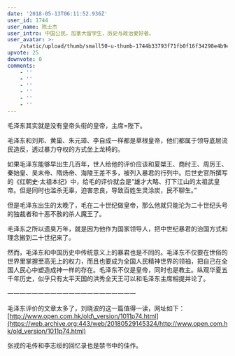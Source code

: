 ```yaml
---
date: '2018-05-13T06:11:52.936Z'
user_id: 1744
user_name: 陈士杰
user_intro: 中国公民，加拿大留学生，历史与政治爱好者。
user_avatar: >-
    /static/upload/thumb/small50-u-thumb-1744b33793f71fb0f16f34298e4b9ea5b3029c60d1bc.png
upvote: 25
downvote: 0
comments:
    - ''
    - ''
    - ''
    - ''
    - ''
    - ''
---
```


毛泽东其实就是没有皇帝头衔的皇帝，主席=陛下。

<span style="">毛泽东和刘邦、黄巢、朱元璋、李自成一样都是草根皇帝，他们都属于</span><span style="">领导底层流民造反，透过暴力夺权的方式坐上龙椅的</span><span style="">。</span>

如果毛泽东能够早出生几百年，世人给他的评价应该和夏桀王、<span style="">商纣王、周厉王、秦始皇、吴末帝、</span><span style="">隋炀帝、海陵王差不多，被列入暴君的行列中。</span><span style="">后世史官所撰写的</span><span style="">《红朝史·太祖本纪》中，给毛的评价就会是“雄才大略、打下江山的太祖武皇帝。但是同时也滥杀无辜，迫害忠良，导致百姓生灵涂炭，民不聊生。”</span>

但是毛泽东出生的太晚了，毛在二十世纪做皇帝，那么他就只能沦为二十世纪头号的独裁者和十恶不赦的杀人魔王了。

毛泽东之所以遗臭万年，就是因为他作为国家领导人，把中世纪暴君的治国方式和理念搬到二十世纪来了。

然而，毛泽东和中国历史中传统意义上的暴君也是不同的。毛泽东不仅要在世俗的世界里掌握至高无上的权力，而且也要成为全国人民精神世界的领袖，把自己在全国人民心中塑造成神一样的存在。毛泽东不仅是皇帝，同时也是教主。纵观华夏五千年历史，似乎只有太平天国的洪秀全天王可以和毛泽东主席相提并论了。

一一一一一一一一一一一一一一一一一一一一一  

毛泽东评价的文章太多了，刘晓波的这一篇值得一读，网址如下：[http://www.open.com.hk/old\_version/1011p74.html](https://web.archive.org:443/web/20180529145324/http://www.open.com.hk/old_version/1011p74.html)

张戎的毛传和李志绥的回忆录也是禁书中的佳作。
